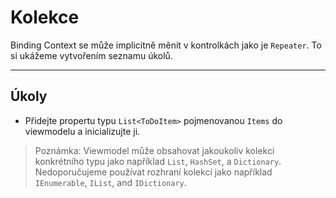 ﻿---
Title: Kolekce
Moniker: collections
CodeTask:
    Path: 10_collections.csharp.csx
    Default: ToDoViewModel_10.cs
    Correct: ToDoViewModel_20.cs
---

# Kolekce

Binding Context se může implicitně měnit v kontrolkách jako je `Repeater`. To si ukážeme vytvořením seznamu úkolů.

---

## Úkoly

- Přidejte propertu typu `List<ToDoItem>` pojmenovanou `Items` do viewmodelu a inicializujte ji.

> Poznámka: Viewmodel může obsahovat jakoukoliv kolekci konkrétního typu jako například `List`, `HashSet`, a `Dictionary`. Nedoporučujeme používat rozhraní kolekcí jako například `IEnumerable`, `IList`, and `IDictionary`.
